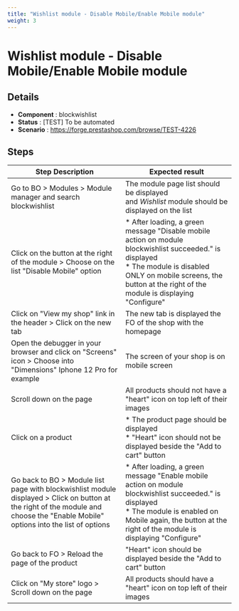 ```yaml
---
title: "Wishlist module - Disable Mobile/Enable Mobile module"
weight: 3
---
```


# Wishlist module - Disable Mobile/Enable Mobile module
## Details
* **Component** : blockwishlist
* **Status** : [TEST] To be automated
* **Scenario** : https://forge.prestashop.com/browse/TEST-4226

## Steps
| Step Description | Expected result |
| ----- | ----- |
| Go to BO > Modules > Module manager and search blockwishlist | The module page list should be displayed and *Wishlist* module should be displayed on the list |
| Click on the button at the right of the module > Choose on the list "Disable Mobile" option | * After loading, a green message "Disable mobile action on module blockwishlist succeeded." is displayed<br> * The module is disabled ONLY on mobile screens, the button at the right of the module is displaying "Configure" |
| Click on "View my shop" link in the header > Click on the new tab | The new tab is displayed the FO of the shop with the homepage |
| Open the debugger in your browser and click on "Screens" icon > Choose into "Dimensions" Iphone 12 Pro for example | The screen of your shop is on mobile screen |
| Scroll down on the page | All products should not have a "heart" icon on top left of their images |
| Click on a product | * The product page should be displayed<br> * "Heart" icon should not be displayed beside the "Add to cart" button |
| Go back to BO > Module list page with blockwishlist module displayed > Click on button at the right of the module and choose the "Enable Mobile" options into the list of options | * After loading, a green message "Enable mobile action on module blockwishlist succeeded." is displayed<br> * The module is enabled on Mobile again, the button at the right of the module is displaying "Configure" |
| Go back to FO > Reload the page of the product | "Heart" icon should be displayed beside the "Add to cart" button |
| Click on "My store" logo > Scroll down on the page | All products should have a "heart" icon on top left of their images |